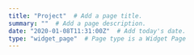 ```yaml
---
title: "Project"  # Add a page title.
summary: ""  # Add a page description.
date: "2020-01-08T11:31:00Z"  # Add today's date.
type: "widget_page"  # Page type is a Widget Page
---
```

